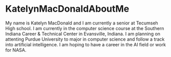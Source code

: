 # KatelynMacDonaldAboutMe


My name is Katelyn MacDonald and I am currently a senior at Tecumseh High school. I am currently in the computer science course at the Southern Indiana Career & Technical Center in Evansville, Indiana. I am planning on attenting Purdue University to major in computer science and follow a track into artificial intelligence. I am hoping to have a career in the AI field or work for NASA. 
